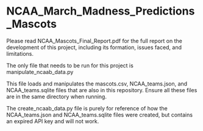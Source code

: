 # NCAA_March_Madness_Predictions_Mascots
Please read NCAA_Mascots_Final_Report.pdf for the full report on the development of this project, including its formation, issues faced, and limitations.

The only file that needs to be run for this project is manipulate_ncaab_data.py

This file loads and manipulates the mascots.csv, NCAA_teams.json, and NCAA_teams.sqlite files that are also in this repository. Ensure all these files are in the same directory when running. 

The create_ncaab_data.py file is purely for reference of how the NCAA_teams.json and NCAA_teams.sqlite files were created, but contains an expired API key and will not work. 

